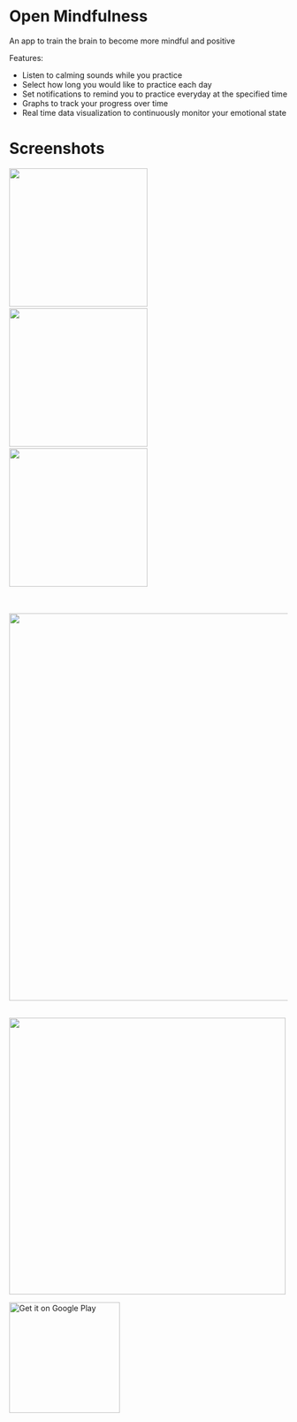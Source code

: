 # Open Mindfulness
An app to train the brain to become more mindful and positive

Features:</br>
* Listen to calming sounds while you practice
* Select how long you would like to practice each day
* Set notifications to remind you to practice everyday at the specified time
* Graphs to track your progress over time 
* Real time data visualization to continuously monitor your emotional state

# Screenshots
<img src="https://user-images.githubusercontent.com/36819928/45909795-0b969580-bdd2-11e8-8205-e93734d2e598.png" width= "250">&nbsp;&nbsp;&nbsp;&nbsp;&nbsp;&nbsp;&nbsp;&nbsp;&nbsp;&nbsp;&nbsp;<img src="https://user-images.githubusercontent.com/36819928/45591856-eebf1580-b92c-11e8-9f21-bd4cdf8b2e20.png" width="250">&nbsp;&nbsp;&nbsp;&nbsp;&nbsp;&nbsp;&nbsp;&nbsp;&nbsp;&nbsp;&nbsp;&nbsp;&nbsp;<img src="https://user-images.githubusercontent.com/36819928/45591876-62612280-b92d-11e8-872d-ea0e7ab2f95c.png" width="250"></br></br>

&nbsp;&nbsp;&nbsp;&nbsp;&nbsp;&nbsp;&nbsp;&nbsp;&nbsp;&nbsp;&nbsp;&nbsp;<img src = "https://user-images.githubusercontent.com/36819928/45591860-f41c6000-b92c-11e8-8925-5c85b2bedec0.png" width="700">

&nbsp;&nbsp;&nbsp;&nbsp;&nbsp;&nbsp;&nbsp;&nbsp;&nbsp;&nbsp;&nbsp;&nbsp;&nbsp;&nbsp;&nbsp;&nbsp;&nbsp;&nbsp;&nbsp;&nbsp;<img src="https://user-images.githubusercontent.com/36819928/45591859-f2eb3300-b92c-11e8-951f-fb38e658f078.png" width = "500">

<a href='https://play.google.com/store/apps/details?id=com.gmail.sstr224a.transience&hl=en&pcampaignid=MKT-Other-global-all-co-prtnr-py-PartBadge-Mar2515-1'><img alt='Get it on Google Play' src='https://play.google.com/intl/en_us/badges/images/generic/en_badge_web_generic.png' width="200"/></a>
